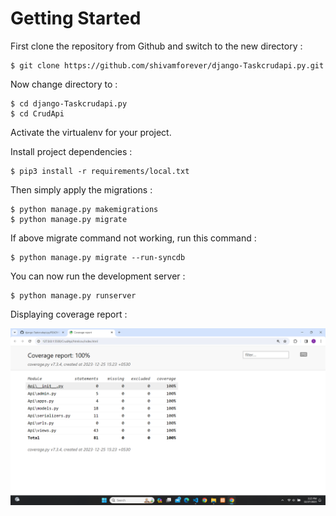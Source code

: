 # Getting Started

First clone the repository from Github and switch to the new directory :

    $ git clone https://github.com/shivamforever/django-Taskcrudapi.py.git

Now change directory to :

    $ cd django-Taskcrudapi.py
    $ cd CrudApi
    
Activate the virtualenv for your project.
    
Install project dependencies :

    $ pip3 install -r requirements/local.txt
    
    
Then simply apply the migrations :

    $ python manage.py makemigrations    
    $ python manage.py migrate

If above migrate command not working, run this command :

    $ python manage.py migrate --run-syncdb 

You can now run the development server :

    $ python manage.py runserver

Displaying coverage report :

![Alt text](/Screenshot%20(2).png?raw=true "Optional Title")
